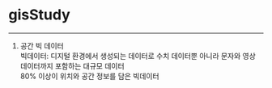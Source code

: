 # gisStudy
---

1. 공간 빅 데이터<br>
   빅데이터: 디지털 환경에서 생성되는 데이터로 수치 데이터뿐 아니라 문자와 영상 데이터까지 포함하는 대규모 데이터<br>
   80% 이상이 위치와 공간 정보를 담은 빅데이터<br>
   
   
   
